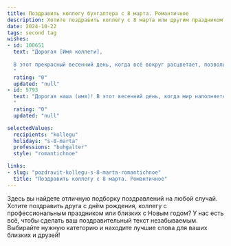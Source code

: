 ```yaml
---
title: Поздравить коллегу бухгалтера с 8 марта. Романтичное
description: Хотите поздравить коллегу с 8 марта или другим праздником? Наш ИИ создаст незабываемое поздравление, а вы обязательно выделитесь среди других.  
date: 2024-10-22
tags: second tag
wishes:
- id: 100651
  text: "Дорогая [Имя коллеги],
  
  В этот прекрасный весенний день, когда всё вокруг расцветает, позвольте мне выразить Вам самые искренние и тёплые поздравления с 8 Марта!  Ваша точность, внимательность и профессионализм, словно нежные лепестки цветов, распускаются в нашем коллективе, создавая атмосферу гармонии и порядка.  Пусть ваша жизнь будет такой же яркой и прекрасной, как этот праздник, наполненной любовью, счастьем и нежными чувствами.  Будьте всегда любимы и счастливы!
  "
  rating: "0"
  updated: "null"
- id: 5793
  text: "Дорогая наша (имя)! В этот весенний день, когда мир наполняется ароматами цветов и нежности, позвольте поздравить Вас с 8 марта! Пусть Ваша жизнь, как бухгалтерский баланс, всегда будет наполнена счастьем и любовью, а душа, подобно тонкой музыкальной партитуре, будет звучать гармонией красоты и вдохновения.
  "
  rating: "0"
  updated: "null"

selectedValues:
  recipients: "kollegu"
  holidays: "s-8-marta"
  professions: "buhgalter"
  style: "romantichnoe"

links:
- slug: "pozdravit-kollegu-s-8-marta-romantichnoe"
  title: "Поздравить коллегу с 8 марта. Романтичное"
---
```


Здесь вы найдете отличную подборку поздравлений на любой случай.
Хотите поздравить друга с днём рождения, коллегу с профессиональным праздником или близких с Новым годом? У нас есть всё, чтобы сделать ваш поздравительный текст незабываемым. Выбирайте нужную категорию и находите лучшие слова для ваших близких и друзей!

